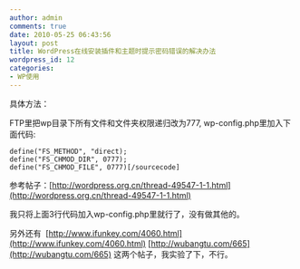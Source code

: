 ```yaml
---
author: admin
comments: true
date: 2010-05-25 06:43:56
layout: post
title: WordPress在线安装插件和主题时提示密码错误的解决办法
wordpress_id: 12
categories:
- WP使用
---
```


具体方法：

FTP里把wp目录下所有文件和文件夹权限递归改为777, wp-config.php里加入下面代码:

    define("FS_METHOD", "direct);
    define("FS_CHMOD_DIR", 0777);
    define("FS_CHMOD_FILE", 0777)[/sourcecode]

参考帖子：[http://wordpress.org.cn/thread-49547-1-1.html](http://wordpress.org.cn/thread-49547-1-1.html)

我只将上面3行代码加入wp-config.php里就行了，没有做其他的。

另外还有  [http://www.ifunkey.com/4060.html](http://www.ifunkey.com/4060.html) [http://wubangtu.com/665](http://wubangtu.com/665) 这两个帖子，我实验了下，不行。
